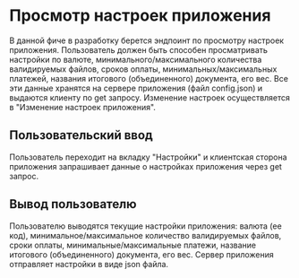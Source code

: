 # Просмотр настроек приложения
В данной фиче в разработку берется эндпоинт по просмотру настроек приложения. Пользователь должен быть способен просматривать настройки по валюте, минимального/максимального количества валидируемых файлов, сроков оплаты, минимальных/максимальных платежей, названия итогового (объединенного) документа, его вес. Все эти данные хранятся на сервере приложения (файл config.json) и выдаются клиенту по get запросу. Изменение настроек осуществляется в "Изменение настроек приложения".
## Пользовательский ввод
Пользователь переходит на вкладку "Настройки" и клиентская сторона приложения запрашивает данные о настройках приложения через get запрос.
## Вывод пользователю
Пользователю выводятся текущие настройки приложения: валюта (ее код), минимальное/максимальное количество валидируемых файлов, сроки оплаты, минимальные/максимальные платежи, название итогового (объединенного) документа, его вес. Сервер приложения отправляет настройки в виде json файла.